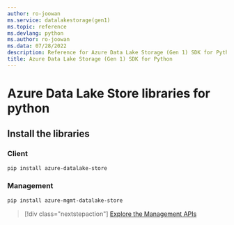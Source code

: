 ```yaml
---
author: ro-joowan
ms.service: datalakestorage(gen1)
ms.topic: reference
ms.devlang: python
ms.author: ro-joowan
ms.data: 07/28/2022
description: Reference for Azure Data Lake Storage (Gen 1) SDK for Python
title: Azure Data Lake Storage (Gen 1) SDK for Python
---
```

# Azure Data Lake Store libraries for python

## Install the libraries
### Client

```bash
pip install azure-datalake-store
```

### Management

```bash
pip install azure-mgmt-datalake-store
```
> [!div class="nextstepaction"]
> [Explore the Management APIs](/python/api/overview/azure/datalakestore/management)